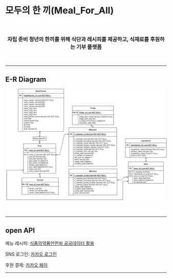 # **모두의 한 끼(Meal_For_All)**

<br>

<div align="center">

### 자립 준비 청년의 한끼를 위해 식단과 레시피를 제공하고, 식재료를 후원하는 기부 플랫폼


</div>

<br>

- - -
## **E-R Diagram**

![Alt text](docs/erd.png)

<br>

- - -

## **open API**


메뉴 레시피: [식품의약품안전처 공공데이터 활용][googlelink]

[googlelink]: http://www.foodsafetykorea.go.kr/api/openApiInfo.do?menu_grp=MENU_GRP31&menu_no=661&show_cnt=10&start_idx=1&svc_no=COOKRCP01

SNS 로그인: [카카오 로그인][kakao login]

[kakao login]: https://developers.kakao.com/docs/latest/ko/kakaologin/common

후원 결제: [카카오 페이][kakao pay]

[kakao pay]: https://developers.kakao.com/docs/latest/ko/kakaopay/common

- - -